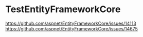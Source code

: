 # TestEntityFrameworkCore

https://github.com/aspnet/EntityFrameworkCore/issues/14113
https://github.com/aspnet/EntityFrameworkCore/issues/14675
